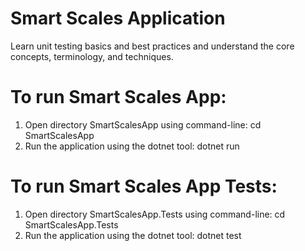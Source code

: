 # Smart Scales Application
Learn unit testing basics and best practices and understand the core concepts, terminology, and techniques.

# To run Smart Scales App:
1) Open directory SmartScalesApp using command-line:
		cd SmartScalesApp
2) Run the application using the dotnet tool:
		dotnet run

# To run Smart Scales App Tests:
1) Open directory SmartScalesApp.Tests using command-line:
		cd SmartScalesApp.Tests
2) Run the application using the dotnet tool:
		dotnet test